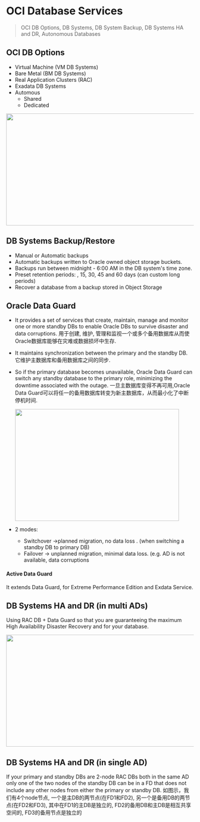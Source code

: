 # OCI Database Services

> OCI DB Options, DB Systems, DB System Backup, DB Systems HA and DR, Autonomous Databases

## OCI DB Options

- Virtual Machine (VM DB Systems)
- Bare Metal (BM DB Systems)
- Real Application Clusters (RAC)
- Exadata DB Systems
- Automous
	- Shared
	- Dedicated

<img src="https://imgur.com/vdjmQoO.png" width="730" height="300">

## DB Systems Backup/Restore

- Manual or Automatic backups
- Automatic backups written to Oracle owned object storage buckets.
- Backups run between midnight - 6:00 AM in the DB system's time zone.
- Preset retention periods: , 15, 30, 45 and 60 days (can custom long periods)
- Recover a database from a backup stored in Object Storage

## Oracle Data Guard

- It provides a set of services that create, maintain, manage and monitor one or more standby DBs to enable Oracle DBs to survive disaster and data corruptions.
用于创建, 维护, 管理和监视一个或多个备用数据库从而使Oracle数据库能够在灾难或数据损坏中生存.

- It maintains synchronization between the primary and the standby DB.
它维护主数据库和备用数据库之间的同步.

- So if the primary database becomes unavailable, Oracle Data Guard can switch any standby database to the primary role, minimizing the downtime associated with the outage.
一旦主数据库变得不再可用,Oracle Data Guard可以将任一的备用数据库转变为新主数据库，从而最小化了中断停机时间.
 
  <img src="https://imgur.com/QVAtoqA.png" width="440" height="300">

- 2 modes:
	- Switchover ->planned migration, no data loss	. (when switching a standby DB to primary DB)
	- Failover -> unplanned migration, minimal data loss. (e.g. AD is not available, data corruptions 



#### Active Data Guard
It extends Data Guard, for Extreme Performance Edition and Exdata Service.

## DB Systems HA and DR (in multi ADs)

Using RAC DB + Data Guard so that you are guaranteeing the maximum High Availability Disaster Recovery  and for your database.

<img src="https://imgur.com/DkB0ell.png" width="700" height="300">

## DB Systems HA and DR (in single AD)
If your primary and standby DBs are 2-node RAC DBs
both in the same AD
only one of the two nodes of the standby DB can be in a FD that does not include any other nodes from either the primary or standby DB.
如图示，我们有4个node节点, 一个是主DB的两节点(在FD1和FD2), 另一个是备用DB的两节点(在FD2和FD3), 其中在FD1的主DB是独立的, FD2的备用DB和主DB是相互共享空间的, FD3的备用节点是独立的








<!--stackedit_data:
eyJoaXN0b3J5IjpbLTEyODk3OTY1MDYsMTgwMTI3ODgzMF19
-->